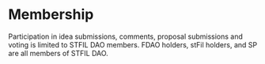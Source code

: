 # Membership

Participation in idea submissions, comments, proposal submissions and voting is limited to STFIL DAO members. FDAO holders, stFil holders, and SP are all members of STFIL DAO.
